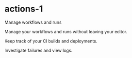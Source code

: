 # actions-1

Manage workflows and runs

Manage your workflows and runs without leaving your editor.

Keep track of your CI builds and deployments.

Investigate failures and view logs.